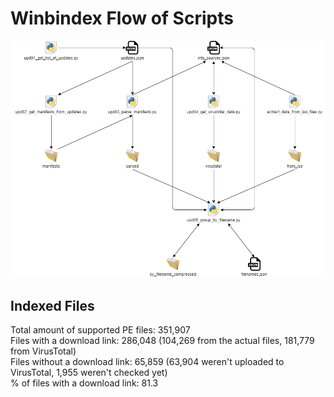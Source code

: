 # Winbindex Flow of Scripts

![winbindex-scripts-flow.png](winbindex-scripts-flow.png)

## Indexed Files

<!--FileStats-->
Total amount of supported PE files: 351,907  
Files with a download link: 286,048 (104,269 from the actual files, 181,779 from VirusTotal)  
Files without a download link: 65,859 (63,904 weren't uploaded to VirusTotal, 1,955 weren't checked yet)  
% of files with a download link: 81.3  
<!--/FileStats-->
